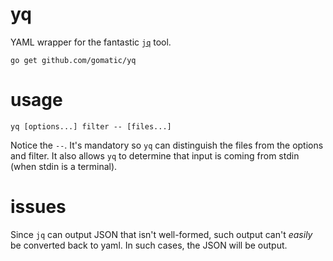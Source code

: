 # yq

YAML wrapper for the fantastic [`jq`](https://stedolan.github.io/jq/) tool.

    go get github.com/gomatic/yq

# usage

    yq [options...] filter -- [files...]
    
Notice the `--`. It's mandatory so `yq` can distinguish the files from the options and filter.
It also allows `yq` to determine that input is coming from stdin (when stdin is a terminal).

# issues

Since `jq` can output JSON that isn't well-formed, such output can't _easily_ be converted back to yaml.
In such cases, the JSON will be output.
